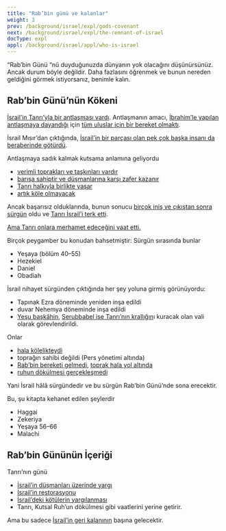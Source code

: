 ```yaml
---
title: "Rab’bin günü ve kalanlar"
weight: 3
prev: /background/israel/expl/gods-covenant
next: /background/israel/expl/the-remnant-of-israel
docType: expl
appl: /background/israel/appl/who-is-israel
---
```


“Rab’bin Günü “nü duyduğunuzda dünyanın yok olacağını düşünürsünüz. Ancak durum böyle değildir. Daha fazlasını öğrenmek ve bunun nereden geldiğini görmek istiyorsanız, benimle kalın.

## Rab’bin Günü’nün Kökeni

<a name="45df"></a>
[İsrail’in Tanrı’yla bir antlaşması vardı](/background/israel/expl/gods-covenant). Antlaşmanın amacı, [İbrahim’le yapılan antlaşmaya dayandığı](https://www.bibleserver.com/TR/M%C4%B1s%C4%B1rdan%20%C3%87%C4%B1k%C4%B1%C5%9F3%3A6) için [tüm uluslar için bir bereket olmaktı](https://www.bibleserver.com/TR/Yarat%C4%B1l%C4%B1%C5%9F12%3A2-3).

İsrail Mısır’dan çıktığında, [İsrail’in bir parçası olan pek çok başka insanı da beraberinde götürdü](https://www.bibleserver.com/TR/M%C4%B1s%C4%B1rdan%20%C3%87%C4%B1k%C4%B1%C5%9F12%3A38).

Antlaşmaya sadık kalmak kutsama anlamına geliyordu

- [verimli toprakları ve taşkınları vardır](https://www.bibleserver.com/TR/Levililer26%3A3-5)
- [barışa sahiptir ve düşmanlarına karşı zafer kazanır](https://www.bibleserver.com/TR/Levililer26%3A6-8)
- [Tanrı halkıyla birlikte yaşar](https://www.bibleserver.com/TR/Levililer26%3A11-12)
- [artık köle olmayacak](https://www.bibleserver.com/TR/Levililer26%3A13)

Ancak başarısız olduklarında, bunun sonucu [birçok iniş ve çıkıştan sonra ](https://www.bibleserver.com/TR/Hakimler2%3A6-22)[sürgün](https://www.bibleserver.com/TR/2.Tarihler36%3A15-23) oldu ve [Tanrı İsrail’i terk etti](https://www.bibleserver.com/TR/Hezekiel11%3A22-24).

[Ama Tanrı onlara merhamet edeceğini vaat etti.](https://www.bibleserver.com/TR/Levililer26%3A40-46)

Birçok peygamber bu konudan bahsetmiştir: Sürgün sırasında bunlar

- Yeşaya (bölüm 40–55)
- Hezekiel
- Daniel
- Obadiah

İsrail nihayet sürgünden çıktığında her şey yoluna girmiş görünüyordu:

- Tapınak Ezra döneminde yeniden inşa edildi
- duvar Nehemya döneminde inşa edildi
- [Yeşu başkâhin](https://www.bibleserver.com/TR/Zekeriya3), [Serubbabel ise Tanrı’nın krallığın](https://www.bibleserver.com/TR/Zekeriya4)ı kuracak olan vali olarak görevlendirildi.

Onlar

- [hala kölelikteydi](https://www.bibleserver.com/TR/Ezra9)
- toprağın sahibi değildi (Pers yönetimi altında)
- [Rab’bin bereketi gelmedi](https://www.bibleserver.com/TR/Hagay1%3A7-12), [toprak hala yol altında](https://www.bibleserver.com/TR/Malaki3%3A10-11)
- [ruhun dökülmesi gerçekleşmedi](https://www.bibleserver.com/TR/Hezekiel36%3A25-27)

Yani İsrail hâlâ sürgündedir ve bu sürgün Rab’bin Günü’nde sona erecektir.

Bu, şu kitapta kehanet edilen şeylerdir

- Haggai
- Zekeriya
- Yeşaya 56–66
- Malachi

## Rab’bin Gününün İçeriği

<a name="e5f1"></a>
Tanrı’nın günü

- [İsrail’in düşmanları üzerinde yargı](https://www.bibleserver.com/TR/Yoel2%3A1-11)
- [İsrail’in restorasyonu](https://www.bibleserver.com/TR/Yoel2%3A12-27)
- [İsrail’deki kötülerin yargılanması](https://www.bibleserver.com/TR/Sefanya1%3A4-9)
- Tanrı, Kutsal Ruh’un dökülmesi gibi vaatlerini yerine getirir.

Ama bu sadece [İsrail’in geri kalanının](/background/israel/expl/the-remnant-of-israel) başına gelecektir.

